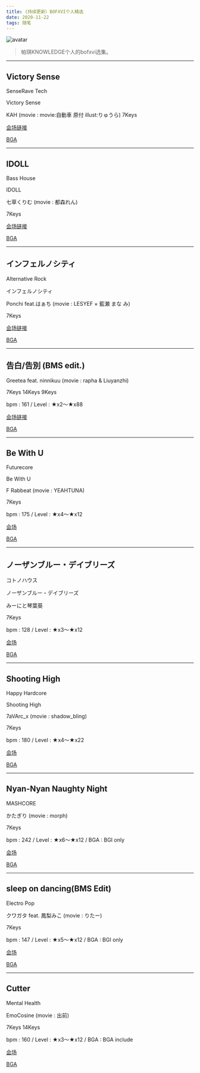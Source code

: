 ```yaml
---
title: (持续更新）BOFXVI个人精选
date: 2020-11-22
tags: 随笔
---
```


![avatar](http://manbow.nothing.sh/event/page/bofxvi/teamlist20/upload/136teambanner.gif)
> 帕琪KNOWLEDGE个人的bofxvi选集。

----
## Victory Sense 
SenseRave Tech

Victory Sense 

KAH (movie : movie:自動車 原付 illust:りゅうら) 
7Keys 

[会场链接](http://manbow.nothing.sh/event/event.cgi?action=More_def&num=219&event=133)

[BGA](https://www.bilibili.com/video/BV1oV411y7M6?from=search&seid=895797121554562102)

---
## IDOLL

Bass House

IDOLL

七草くりむ (movie : 都森れん)

7Keys

[会场链接](http://manbow.nothing.sh/event/event.cgi?action=More_def&num=126&event=133)

[BGA](https://www.bilibili.com/video/BV1vV411y75n?from=search&seid=14403488893250551702)

---

## インフェルノシティ

Alternative Rock

インフェルノシティ

Ponchi feat.はぁち (movie : LESYEF × 藍瀬 まな
み)

7Keys

[会场链接](http://manbow.nothing.sh/event/event.cgi?action=More_def&num=244&event=133)

[BGA](https://www.bilibili.com/video/BV1sy4y1C77H?from=search&seid=10351924082642883653)

---

## 告白/告別 (BMS edit.)

Greetea feat. ninnikuu (movie : rapha & Liuyanzhi)

7Keys 14Keys 9Keys

bpm : 161 / Level : ★x2～★x88 

[会场链接](http://manbow.nothing.sh/event/event.cgi?action=More_def&num=1&event=133)

[BGA](http://manbow.nothing.sh/event/event.cgi?action=More_def&num=1&event=133)

---

## Be With U
Futurecore

Be With U

F Rabbeat (movie : YEAHTUNA)

7Keys

bpm : 175 / Level : ★x4～★x12 

[会场](http://manbow.nothing.sh/event/event.cgi?action=More_def&num=272&event=133)

[BGA](https://www.bilibili.com/video/BV1rz4y1C7sX?from=search&seid=2960969756970123396)

---
## ノーザンブルー・デイブリーズ

コトノハウス

ノーザンブルー・デイブリーズ

みーにと琴葉葵

7Keys

bpm : 128 / Level : ★x3～★x12 

[会场](http://manbow.nothing.sh/event/event.cgi?action=More_def&num=28&event=133)

[BGA](https://www.bilibili.com/video/BV1NV411y7aH?from=search&seid=7017274348704569748)

---
## Shooting High

Happy Hardcore

Shooting High

7aVArc_x (movie : shadow_bling)

7Keys

bpm : 180 / Level : ★x4～★x22

[会场](http://manbow.nothing.sh/event/event.cgi?action=More_def&num=89&event=133	)

[BGA](https://www.bilibili.com/video/BV1LA411j7TD?from=search&seid=5627514687907091002) 

---



## Nyan-Nyan Naughty Night

MASHCORE

かたぎり (movie : morph)

7Keys

bpm : 242 / Level : ★x6～★x12 / BGA : BGI only

[会场](http://manbow.nothing.sh/event/event.cgi?action=More_def&num=127&event=133)

[BGA](https://www.bilibili.com/video/BV1GZ4y1V7TM)


---


## sleep on dancing(BMS Edit)

Electro Pop

クワガタ feat. 鳳梨みこ (movie : りたー)

7Keys

bpm : 147 / Level : ★x5～★x12 / BGA : BGI only

[会场](http://manbow.nothing.sh/event/event.cgi?action=More_def&num=184&event=133)

[BGA](https://www.bilibili.com/video/BV1py4y1z7C7)

---


## Cutter

Mental Health

EmoCosine (movie : 出前)

7Keys 14Keys

bpm : 160 / Level : ★x3～★x12 / BGA : BGA include

[会场](http://manbow.nothing.sh/event/event.cgi?action=More_def&num=78&event=133)

[BGA](https://www.bilibili.com/video/BV1zZ4y1576x?from=search&seid=14980368639962475504)
